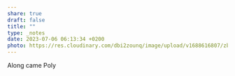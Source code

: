 ```yaml
---
share: true
draft: false
title: ""
type: _notes
date: 2023-07-06 06:13:34 +0200
photo: https://res.cloudinary.com/dbi2zounq/image/upload/v1688616807/zbix4f1mopjksuwdkadx.jpg
---
```


Along came Poly
